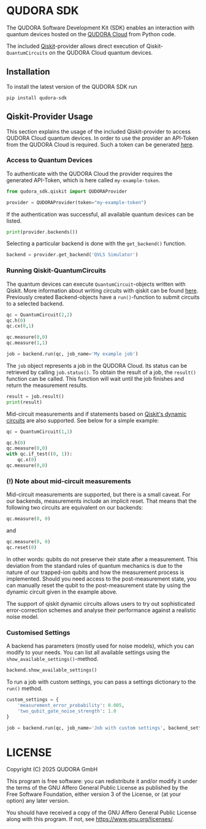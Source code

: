 # QUDORA SDK

The QUDORA Software Development Kit (SDK) enables an interaction with quantum devices hosted on the [QUDORA Cloud](https://cloud.qudora.com) from Python code.

The included [Qiskit](https://www.ibm.com/quantum/qiskit)-provider allows direct execution of Qiskit-`QuantumCircuits` on the QUDORA Cloud quantum devices.

## Installation 

To install the latest version of the QUDORA SDK run 

```shell
pip install qudora-sdk
```

## Qiskit-Provider Usage

This section explains the usage of the included Qiskit-provider to access QUDORA Cloud quantum devices.
In order to use the provider an API-Token from the QUDORA Cloud is required. Such a token can be generated [here](https://cloud.qudora.com/main/api-tokens).

### Access to Quantum Devices

To authenticate with the QUDORA Cloud the provider requires the generated API-Token, which is here called `my-example-token`.

```python
from qudora_sdk.qiskit import QUDORAProvider

provider = QUDORAProvider(token="my-example-token")
```
If the authentication was successful, all available quantum devices can be listed.

```python
print(provider.backends())
```

Selecting a particular backend is done with the `get_backend()` function.

```python
backend = provider.get_backend('QVLS Simulator')
```

### Running Qiskit-QuantumCircuits

The quantum devices can execute `QuantumCircuit`-objects written with Qiskit. More information about writing circuits with qiskit can be found [here](https://docs.quantum.ibm.com/build).
Previously created Backend-objects have a `run()`-function to submit circuits to a selected backend.

```python
qc = QuantumCircuit(2,2)
qc.h(0)
qc.cx(0,1)

qc.measure(0,0)
qc.measure(1,1)

job = backend.run(qc, job_name='My example job')
```

The `job` object represents a job in the QUDORA Cloud. Its status can be retrieved by calling `job.status()`.
To obtain the result of a job, the `result()` function can be called. This function will wait until the job finishes and return the measurement results.

```python
result = job.result()
print(result)
```

Mid-circuit measurements and if statements based on [Qiskit's dynamic circuits](https://docs.quantum.ibm.com/guides/classical-feedforward-and-control-flow) are also supported. See below for a simple example:

```python
qc = QuantumCircuit(1,1)

qc.h(0)
qc.measure(0,0)
with qc.if_test((0, 1)):
    qc.x(0)
qc.measure(0,0)
```

### (!) Note about mid-circuit measurements
Mid-circuit measurements are supported, but there is a small caveat.
For our backends, measurements include an implicit reset. That means that the following two circuits are equivalent on our backends:
```python
qc.measure(0, 0)
```
and
```python
qc.measure(0, 0)
qc.reset(0)
```
In other words: qubits do not preserve their state after a measurement. This deviation from the standard rules of quantum mechanics is due to the nature of our trapped-ion qubits and how the measurement process is implemented. 
Should you need access to the post-measurement state, you can manually reset the qubit to the post-measurement state by using the dynamic circuit given in the example above. 

The support of qiskit dynamic circuits allows users to try out sophisticated error-correction schemes and analyse their performance against a realistic noise model.

### Customised Settings

A backend has parameters (mostly used for noise models), which you can modify to your needs.
You can list all available settings using the `show_available_settings()`-method.

```python
backend.show_available_settings()
```

To run a job with custom settings, you can pass a settings dictionary to the `run()` method.

```python
custom_settings = {
    'measurement_error_probability': 0.005,
    'two_qubit_gate_noise_strength': 1.0
}

job = backend.run(qc, job_name='Job with custom settings', backend_settings=custom_settings)
```

# LICENSE 

Copyright (C) 2025  QUDORA GmbH

This program is free software: you can redistribute it and/or modify
it under the terms of the GNU Affero General Public License as published
by the Free Software Foundation, either version 3 of the License, or
(at your option) any later version.

You should have received a copy of the GNU Affero General Public License
along with this program.  If not, see <https://www.gnu.org/licenses/>.

